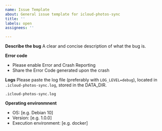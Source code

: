 ```yaml
---
name: Issue Template
about: General issue template for icloud-photos-sync
title: ''
labels: open
assignees: ''

---
```


**Describe the bug**
A clear and concise description of what the bug is.

**Error code**
- Please enable Error and Crash Reporting
- Share the Error Code generated upon the crash

**Logs**
Please paste the log file (preferably with `LOG_LEVEL=debug`), located in `.icloud-photos-sync.log`, stored in the DATA_DIR.

```
.icloud-photos-sync.log
```

**Operating environmnent**
 - OS: [e.g. Debian 10]
 - Version: [e.g. 1.0.0]
 - Execution environment: [e.g. docker]
